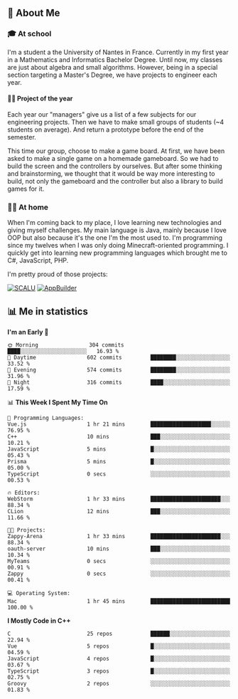 ## 👀 About Me

### 🎓 At school

I'm a student a the University of Nantes in France. Currently in my first year in a Mathematics and Informatics Bachelor Degree. Until now, my classes are just about algebra and small algorithms. However, being in a special section targeting a Master's Degree, we have projects to engineer each year. 

#### 🔧🔬 Project of the year

Each year our "managers" give us a list of a few subjects for our engineering projects. Then we have to make small groups of students (~4 students on average). And return a prototype before the end of the semester.

This time our group, choose to make a game board. At first, we have been asked to make a single game on a homemade gameboard. So we had to build the screen and the controllers by ourselves. 
But after some thinking and brainstorming, we thought that it would be way more interesting to build, not only the gameboard and the controller but also a library to build games for it.

### 👨‍💻 At home

When I'm coming back to my place, I love learning new technologies and giving myself challenges. My main language is Java, mainly because I love OOP but also because it's the one I'm the most used to. I'm programming since my twelves when I was only doing Minecraft-oriented programming.  I quickly get into learning new programming languages which brought me to C#, JavaScript, PHP. 

I'm pretty proud of those projects:

[![SCALU](https://github-readme-stats.vercel.app/api/pin?username=renardfute&repo=SCALU)](https://github.com/renardfute/scalu)
[![AppBuilder](https://github-readme-stats.vercel.app/api/pin?username=pulsedev2&repo=AppBuilder)](https://github.com/pulsedev2/AppBuilder)

## 📊 Me in statistics
<!--START_SECTION:waka-->
**I'm an Early 🐤** 

```text
🌞 Morning                304 commits         ████░░░░░░░░░░░░░░░░░░░░░   16.93 % 
🌆 Daytime                602 commits         ████████░░░░░░░░░░░░░░░░░   33.52 % 
🌃 Evening                574 commits         ████████░░░░░░░░░░░░░░░░░   31.96 % 
🌙 Night                  316 commits         ████░░░░░░░░░░░░░░░░░░░░░   17.59 % 
```


📊 **This Week I Spent My Time On** 

```text
💬 Programming Languages: 
Vue.js                   1 hr 21 mins        ███████████████████░░░░░░   76.95 % 
C++                      10 mins             ███░░░░░░░░░░░░░░░░░░░░░░   10.21 % 
JavaScript               5 mins              █░░░░░░░░░░░░░░░░░░░░░░░░   05.43 % 
Prisma                   5 mins              █░░░░░░░░░░░░░░░░░░░░░░░░   05.00 % 
TypeScript               0 secs              ░░░░░░░░░░░░░░░░░░░░░░░░░   00.53 % 

🔥 Editors: 
WebStorm                 1 hr 33 mins        ██████████████████████░░░   88.34 % 
CLion                    12 mins             ███░░░░░░░░░░░░░░░░░░░░░░   11.66 % 

🐱‍💻 Projects: 
Zappy-Arena              1 hr 33 mins        ██████████████████████░░░   88.34 % 
oauth-server             10 mins             ███░░░░░░░░░░░░░░░░░░░░░░   10.34 % 
MyTeams                  0 secs              ░░░░░░░░░░░░░░░░░░░░░░░░░   00.91 % 
Zappy                    0 secs              ░░░░░░░░░░░░░░░░░░░░░░░░░   00.41 % 

💻 Operating System: 
Mac                      1 hr 45 mins        █████████████████████████   100.00 % 
```

**I Mostly Code in C++** 

```text
C                        25 repos            ██████░░░░░░░░░░░░░░░░░░░   22.94 % 
Vue                      5 repos             █░░░░░░░░░░░░░░░░░░░░░░░░   04.59 % 
JavaScript               4 repos             █░░░░░░░░░░░░░░░░░░░░░░░░   03.67 % 
TypeScript               3 repos             █░░░░░░░░░░░░░░░░░░░░░░░░   02.75 % 
Groovy                   2 repos             ░░░░░░░░░░░░░░░░░░░░░░░░░   01.83 % 
```




<!--END_SECTION:waka-->
